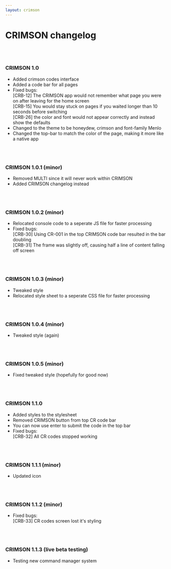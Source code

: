 ```yaml
---
layout: crimson
---
```

# CRIMSON changelog
<br/>
<br/>

### CRIMSON 1.0
- Added crimson codes interface
- Added a code bar for all pages
- Fixed bugs: <br/>
[CRB-12] The CRIMSON app would not remember what page you were on after leaving for the home screen <br/>
[CRB-15] You would stay stuck on pages if you waited longer than 10 seconds before switching <br/>
[CRB-26] the color and font would not appear correctly and instead show the defaults <br/>
- Changed to the theme to be honeydew, crimson and font-family Menlo <br/>
- Changed the top-bar to match the color of the page, making it more like a native app
<br/>
<br/>

### CRIMSON 1.0.1 (minor)
- Removed MULTI since it will never work within CRIMSON
- Added CRIMSON changelog instead
<br/>
<br/>

### CRIMSON 1.0.2 (minor)
- Relocated console code to a seperate JS file for faster processing
- Fixed bugs:<br/>
[CRB-30] Using CR-001 in the top CRIMSON code bar resulted in the bar doubling<br/>
[CRB-31] The frame was slightly off, causing half a line of content falling off screen
<br/>
<br/>

### CRIMSON 1.0.3 (minor)
- Tweaked style
- Relocated style sheet to a seperate CSS file for faster processing
<br/>
<br/>

### CRIMSON 1.0.4 (minor)
- Tweaked style (again)
<br/>
<br/>

### CRIMSON 1.0.5 (minor)
- Fixed tweaked style (hopefully for good now)
<br/>
<br/>

### CRIMSON 1.1.0
- Added styles to the stylesheet
- Removed CRIMSON button from top CR code bar
- You can now use enter to submit the code in the top bar
- Fixed bugs:<br/>
[CRB-32] All CR codes stopped working
<br/>
<br/>

### CRIMSON 1.1.1 (minor)
- Updated icon
<br/>
<br/>

### CRIMSON 1.1.2 (minor)
- Fixed bugs:<br/>
[CRB-33] CR codes screen lost it's styling
<br/>
<br/>

### CRIMSON 1.1.3 (live beta testing)
- Testing new command manager system
<br/>
<br/>